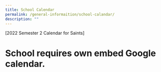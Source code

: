 ```yaml
---
title: School Calendar
permalink: /general-informaition/school-calandar/
description: ""
---
```

[2022 Semester 2 Calendar for Saints]

[](/files/2022%20Sem%202%20Saints%20Calender.pdf)

# **School requires own embed Google calendar.**